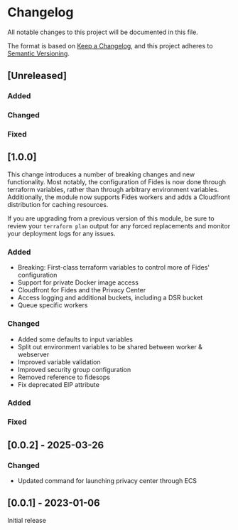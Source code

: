 # Changelog

All notable changes to this project will be documented in this file.

The format is based on [Keep a Changelog](https://keepachangelog.com/en/1.1.0/),
and this project adheres to [Semantic Versioning](https://semver.org/spec/v2.0.0.html).

## [Unreleased]

### Added

### Changed

### Fixed

## [1.0.0]

This change introduces a number of breaking changes and new functionality. Most notably, the configuration of Fides is now done through terraform variables, rather than through arbitrary environment variables. Additionally, the module now supports Fides workers and adds a Cloudfront distribution for caching resources.

If you are upgrading from a previous version of this module, be sure to review your `terraform plan` output for any forced replacements and monitor your deployment logs for any issues.

### Added

- Breaking: First-class terraform variables to control more of Fides' configuration
- Support for private Docker image access
- Cloudfront for Fides and the Privacy Center
- Access logging and additional buckets, including a DSR bucket
- Queue specific workers

### Changed

- Added some defaults to input variables
- Split out environment variables to be shared between worker & webserver
- Improved variable validation
- Improved security group configuration
- Removed reference to fidesops
- Fix deprecated EIP attribute

### Added

### Fixed

## [0.0.2] - 2025-03-26

### Changed

- Updated command for launching privacy center through ECS

## [0.0.1] - 2023-01-06

Initial release
